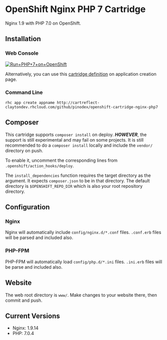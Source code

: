 # OpenShift Nginx PHP 7 Cartridge
Nginx 1.9 with PHP 7.0 on OpenShift.

## Installation

### Web Console
<a href="https://openshift.redhat.com/app/console/application_type/custom?cartridges%5B%5D=http://cartreflect-claytondev.rhcloud.com/github/pinodex/openshift-cartridge-nginx-php7&amp;name=php"><img alt="Run+PHP+7+on+OpenShift" src="https://launch-shifter.rhcloud.com/launch/light/Run%20PHP%207%20on.svg" /></a>

Alternatively, you can use this [cartridge definition](http://cartreflect-claytondev.rhcloud.com/github/pinodex/openshift-cartridge-nginx-php7) on application creation page.


### Command Line
```
rhc app create appname http://cartreflect-claytondev.rhcloud.com/github/pinodex/openshift-cartridge-nginx-php7
```

## Composer
This cartridge supports `composer install` on deploy. **_HOWEVER_**, the support is still experimental and may fail on some projects. It is still recommended to do a `composer install` locally and include the `vendor/` directory on push.

To enable it, uncomment the corresponding lines from `.openshift/action_hooks/deploy`.

The `install_dependencies` function requires the target directory as the argument. It expects `composer.json` to be in that directory. The default directory is `$OPENSHIFT_REPO_DIR` which is also your root repository directory.

## Configuration

### Nginx
Nginx will automatically include `config/nginx.d/*.conf` files. `.conf.erb` files will be parsed and included also.

### PHP-FPM
PHP-FPM will automatically load `config/php.d/*.ini` files. `.ini.erb` files will be parse and included also.

## Website
The web root directory is `www/`. Make changes to your website there, then commit and push.

## Current Versions
* Nginx: 1.9.14
* PHP: 7.0.4